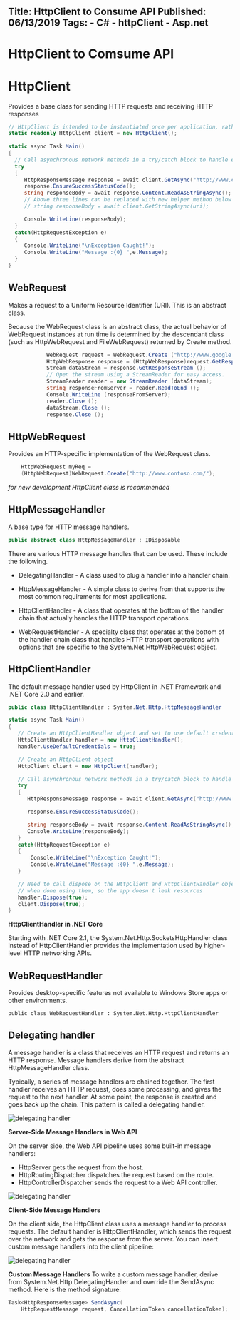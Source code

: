 Title: HttpClient to Consume API
Published: 06/13/2019
Tags:
    - C#
    - httpClient
    - Asp.net
---

HttpClient to Comsume API
===========================================

# HttpClient

Provides a base class for sending HTTP requests and receiving HTTP responses


```csharp
// HttpClient is intended to be instantiated once per application, rather than per-use. See Remarks.
static readonly HttpClient client = new HttpClient();
 
static async Task Main()
{
  // Call asynchronous network methods in a try/catch block to handle exceptions
  try	
  {
     HttpResponseMessage response = await client.GetAsync("http://www.contoso.com/");
     response.EnsureSuccessStatusCode();
     string responseBody = await response.Content.ReadAsStringAsync();
     // Above three lines can be replaced with new helper method below
     // string responseBody = await client.GetStringAsync(uri);

     Console.WriteLine(responseBody);
  }  
  catch(HttpRequestException e)
  {
     Console.WriteLine("\nException Caught!");	
     Console.WriteLine("Message :{0} ",e.Message);
  }
}
```

## WebRequest
Makes a request to a Uniform Resource Identifier (URI). This is an abstract class.

Because the WebRequest class is an abstract class, the actual behavior of WebRequest instances at run time is determined by the descendant class (such as HttpWebRequest and FileWebRequest) returned by Create method.

```csharp
            WebRequest request = WebRequest.Create ("http://www.google.com");
            HttpWebResponse response = (HttpWebResponse)request.GetResponse ();
            Stream dataStream = response.GetResponseStream ();
            // Open the stream using a StreamReader for easy access.
            StreamReader reader = new StreamReader (dataStream);
            string responseFromServer = reader.ReadToEnd ();
            Console.WriteLine (responseFromServer);
            reader.Close ();
            dataStream.Close ();
            response.Close ();
```

## HttpWebRequest
Provides an HTTP-specific implementation of the WebRequest class.

```csharp
    HttpWebRequest myReq =
    (HttpWebRequest)WebRequest.Create("http://www.contoso.com/");
```

*for new development HttpClient class is recommended*

## HttpMessageHandler
A base type for HTTP message handlers.
```csharp
public abstract class HttpMessageHandler : IDisposable
```

There are various HTTP message handles that can be used. These include the following.

* DelegatingHandler - A class used to plug a handler into a handler chain.

* HttpMessageHandler - A simple class to derive from that supports the most common requirements for most applications.

* HttpClientHandler - A class that operates at the bottom of the handler chain that actually handles the HTTP transport operations.

* WebRequestHandler - A specialty class that operates at the bottom of the handler chain class that handles HTTP transport operations with options that are specific to the System.Net.HttpWebRequest object.

## HttpClientHandler
The default message handler used by HttpClient in .NET Framework and .NET Core 2.0 and earlier.
```csharp
public class HttpClientHandler : System.Net.Http.HttpMessageHandler
```

```csharp
static async Task Main()
{
   // Create an HttpClientHandler object and set to use default credentials
   HttpClientHandler handler = new HttpClientHandler();
   handler.UseDefaultCredentials = true;

   // Create an HttpClient object
   HttpClient client = new HttpClient(handler);

   // Call asynchronous network methods in a try/catch block to handle exceptions
   try	
   {
      HttpResponseMessage response = await client.GetAsync("http://www.contoso.com/");

      response.EnsureSuccessStatusCode();

      string responseBody = await response.Content.ReadAsStringAsync();
      Console.WriteLine(responseBody);
   }  
   catch(HttpRequestException e)
   {
       Console.WriteLine("\nException Caught!");	
       Console.WriteLine("Message :{0} ",e.Message);
   }

   // Need to call dispose on the HttpClient and HttpClientHandler objects 
   // when done using them, so the app doesn't leak resources
   handler.Dispose(true);
   client.Dispose(true);
}
```

**HttpClientHandler in .NET Core**

Starting with .NET Core 2.1, the System.Net.Http.SocketsHttpHandler class instead of HttpClientHandler provides the implementation used by higher-level HTTP networking APIs.

## WebRequestHandler
Provides desktop-specific features not available to Windows Store apps or other environments.
```
public class WebRequestHandler : System.Net.Http.HttpClientHandler
```

Delegating handler
----------------------

A message handler is a class that receives an HTTP request and returns an HTTP response. Message handlers derive from the abstract HttpMessageHandler class.

Typically, a series of message handlers are chained together. The first handler receives an HTTP request, does some processing, and gives the request to the next handler. At some point, the response is created and goes back up the chain. This pattern is called a delegating handler.

![delegating handler](images/image1.png)

**Server-Side Message Handlers in Web API**

On the server side, the Web API pipeline uses some built-in message handlers:

* HttpServer gets the request from the host.
* HttpRoutingDispatcher dispatches the request based on the route.
* HttpControllerDispatcher sends the request to a Web API controller.

![delegating handler](images/image2.png)

**Client-Side Message Handlers**

On the client side, the HttpClient class uses a message handler to process requests. The default handler is HttpClientHandler, which sends the request over the network and gets the response from the server. You can insert custom message handlers into the client pipeline:

![delegating handler](images/image3.png)

**Custom Message Handlers**
To write a custom message handler, derive from System.Net.Http.DelegatingHandler and override the SendAsync method. Here is the method signature:
```csharp
Task<HttpResponseMessage> SendAsync(
    HttpRequestMessage request, CancellationToken cancellationToken);
```

